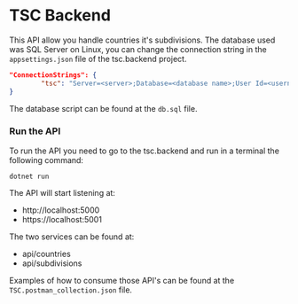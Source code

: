 # TSC Backend

This API allow you handle countries it's subdivisions. The database used was SQL Server on Linux, you can change the connection string in the `appsettings.json` file of the tsc.backend project.

```json
"ConnectionStrings": {
        "tsc": "Server=<server>;Database=<database name>;User Id=<username>;Password=<password>"
}
```

The database script can be found at the `db.sql` file.


### Run the API
To run the API you need to go to the tsc.backend and run in a terminal the following command:

```
dotnet run
```

The API will start listening at:

- http://localhost:5000
- https://localhost:5001

The two services can be found at:

- api/countries
- api/subdivisions

Examples of how to consume those API's can be found at the `TSC.postman_collection.json` file.